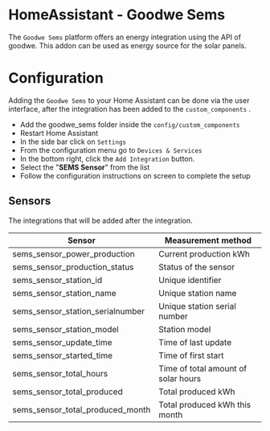 # HomeAssistant - Goodwe Sems
The ``Goodwe Sems`` platform offers an energy integration using the API of goodwe.  This addon can be used as energy source for the solar panels.

# Configuration 

Adding the ``Goodwe Sems`` to your Home Assistant can be done via the user interface, after the integration has been added to the ``custom_components`` . 

* Add the goodwe_sems folder inside the ``config/custom_components`` 
* Restart Home Assistant 
* In the side bar click on ``Settings`` 
* From the configuration menu go to ``Devices & Services`` 
* In the bottom right, click the ``Add Integration`` button.
* Select the "**SEMS Sensor**" from the list
* Follow the configuration instructions on screen to complete the setup

## Sensors
The integrations that will be added after the integration.

**Sensor** | **Measurement method** 
---|---
sems_sensor_power_production | Current production kWh 
sems_sensor_production_status | Status of the sensor
sems_sensor_station_id | Unique identifier
sems_sensor_station_name | Unique station name
sems_sensor_station_serialnumber | Unique station serial number
sems_sensor_station_model | Station model 
sems_sensor_update_time | Time of last update
sems_sensor_started_time | Time of first start
sems_sensor_total_hours | Time of total amount of solar hours
sems_sensor_total_produced | Total produced kWh
sems_sensor_total_produced_month | Total produced kWh this month
